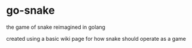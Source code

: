 # go-snake

the game of snake reimagined in golang



created using a basic wiki page for how snake should operate as a game 
